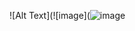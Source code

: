 ![Alt Text](![image](![image](https://github.com/lucascosm3/lucascosm3/assets/33657888/12626f4e-9a3e-4b85-9537-cfe1afd6f7be)
